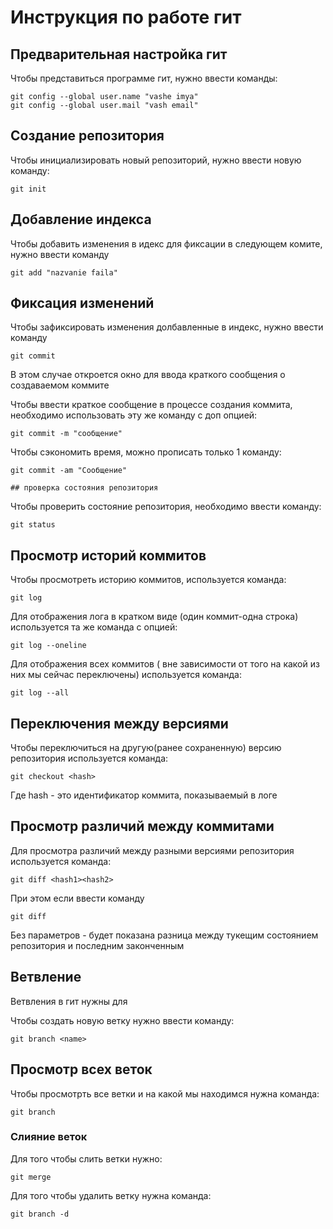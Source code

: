 # **Инструкция по работе гит**

## Предварительная настройка гит

Чтобы представиться программе гит, нужно ввести команды: 

    git config --global user.name "vashe imya"
    git config --global user.mail "vash email"

## Создание репозитория

Чтобы инициализировать новый репозиторий, нужно ввести новую команду:

    git init

## Добавление индекса

Чтобы добавить изменения в идекс для фиксации в следующем комите, нужно ввести команду

    git add "nazvanie faila"

## Фиксация изменений 

Чтобы зафиксировать изменения долбавленные в индекс, нужно ввести команду

    git commit

В этом случае откроется окно для ввода краткого сообщения о создаваемом коммите

Чтобы ввести краткое сообщение в процессе создания коммита, необходимо использовать эту же команду с доп опцией:

    git commit -m "сообщение"

Чтобы сэкономить время, можно прописать только 1 команду:

    git commit -am "Сообщение"

    ## проверка состояния репозитория

Чтобы проверить состояние репозитория, необходимо ввести команду:

    git status

## Просмотр историй коммитов

Чтобы просмотреть историю коммитов, используется команда:

    git log

Для отображения лога в кратком виде (один коммит-одна строка)
используется  та же команда с опцией:

    git log --oneline

Для отображения всех коммитов ( вне зависимости от того на какой из них мы сейчас переключены) используется команда:

    git log --all

## Переключения между версиями

Чтобы переключиться на другую(ранее сохраненную) версию репозитория используется команда:

    git checkout <hash>

Где hash - это идентификатор коммита, показываемый в логе

## Просмотр различий между коммитами

Для просмотра различий между разными версиями репозитория используется команда:

    git diff <hash1><hash2>

При этом если ввести команду

    git diff

Без параметров - будет показана разница между тукещим состоянием репозитория и последним законченным

## Ветвление

Ветвления в гит нужны для

Чтобы создать новую ветку нужно ввести команду:

    git branch <name>

## Просмотр всех веток

Чтобы просмотрть все ветки и на какой мы находимся нужна команда:

    git branch

### Слияние веток

Для того чтобы слить ветки нужно:

    git merge

Для того чтобы удалить ветку нужна команда:

    git branch -d
